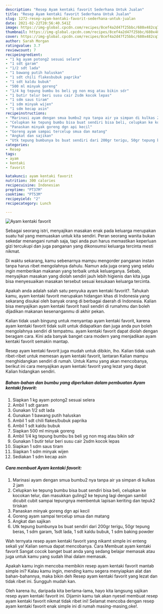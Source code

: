 ```yaml
---
description: "Resep Ayam kentaki favorit Sederhana Untuk Jualan"
title: "Resep Ayam kentaki favorit Sederhana Untuk Jualan"
slug: 1272-resep-ayam-kentaki-favorit-sederhana-untuk-jualan
date: 2021-02-22T20:56:40.541Z
image: https://img-global.cpcdn.com/recipes/8cef4a2d47f25bbc/680x482cq70/ayam-kentaki-favorit-foto-resep-utama.jpg
thumbnail: https://img-global.cpcdn.com/recipes/8cef4a2d47f25bbc/680x482cq70/ayam-kentaki-favorit-foto-resep-utama.jpg
cover: https://img-global.cpcdn.com/recipes/8cef4a2d47f25bbc/680x482cq70/ayam-kentaki-favorit-foto-resep-utama.jpg
author: Sarah Morgan
ratingvalue: 3.7
reviewcount: 7
recipeingredient:
- "1 kg ayam potong2 sesuai selera"
- "1 sdt garam"
- "1/2 sdt lada"
- "1 bawang putih haluskan"
- "1 sdt chili flakesbubuk paprika"
- "1 sdt kaldu bubuk"
- "500 ml minyak goreng"
- "1/4 kg tepung bumbu bs beli yg non msg atau bikin sdr"
- "1 butir telur beri susu cair 2sdm kocok lepas"
- "1 sdm saus tiram"
- "1 sdm minyak wijen"
- "1 sdm kecap asin"
recipeinstructions:
- "Marinasi ayam dengan smua bumbu2 nya tanpa air ya simpan di kulkas 2 jam"
- "Celupkan ke tepung bumbu bisa buat sendiri bisa beli, celupkan ke kocokan telur, dan masukkan guling2 ke tepung lagi dengan sambil dicubit cubit sampai tepungnya membentuk lapisan keriting dan tepuk2 tiriskan"
- "Panaskan minyak goreng dgn api kecil"
- "Goreng ayam sampai tercelup smua dan matang"
- "Angkat dan sajikan"
- "Utk tepung bumbunya bs buat sendiri dari 200gr terigu, 50gr tepung beras, 1 sdm garam, 1sdt lada, 1 sdt kaldu bubuk, 1 sdm baking powder"
categories:
- Resep
tags:
- ayam
- kentaki
- favorit

katakunci: ayam kentaki favorit 
nutrition: 300 calories
recipecuisine: Indonesian
preptime: "PT37M"
cooktime: "PT53M"
recipeyield: "2"
recipecategory: Lunch

---
```



![Ayam kentaki favorit](https://img-global.cpcdn.com/recipes/8cef4a2d47f25bbc/680x482cq70/ayam-kentaki-favorit-foto-resep-utama.jpg)

Sebagai seorang istri, menyajikan masakan enak pada keluarga merupakan suatu hal yang memuaskan untuk kita sendiri. Peran seorang  wanita bukan sekedar menangani rumah saja, tapi anda pun harus memastikan keperluan gizi tercukupi dan juga panganan yang dikonsumsi keluarga tercinta mesti nikmat.

Di waktu  sekarang, kamu sebenarnya mampu mengorder panganan instan tanpa harus ribet mengolahnya dahulu. Namun ada juga orang yang selalu ingin memberikan makanan yang terbaik untuk keluarganya. Sebab, menyajikan masakan yang diolah sendiri jauh lebih higienis dan kita juga bisa menyesuaikan masakan tersebut sesuai kesukaan keluarga tercinta. 



Apakah anda adalah salah satu penyuka ayam kentaki favorit?. Tahukah kamu, ayam kentaki favorit merupakan hidangan khas di Indonesia yang sekarang disukai oleh banyak orang di berbagai daerah di Indonesia. Kalian bisa menyajikan ayam kentaki favorit hasil sendiri di rumahmu dan boleh dijadikan makanan kesenanganmu di akhir pekan.

Kalian tidak usah bingung untuk menyantap ayam kentaki favorit, karena ayam kentaki favorit tidak sulit untuk didapatkan dan juga anda pun boleh mengolahnya sendiri di tempatmu. ayam kentaki favorit dapat diolah dengan beragam cara. Kini ada banyak banget cara modern yang menjadikan ayam kentaki favorit semakin mantap.

Resep ayam kentaki favorit juga mudah untuk dibikin, lho. Kalian tidak usah ribet-ribet untuk memesan ayam kentaki favorit, lantaran Kalian mampu menghidangkan sendiri di rumah. Untuk Kamu yang akan mencobanya, berikut ini cara menyajikan ayam kentaki favorit yang lezat yang dapat Kalian hidangkan sendiri.

<!--inarticleads1-->

##### Bahan-bahan dan bumbu yang diperlukan dalam pembuatan Ayam kentaki favorit:

1. Siapkan 1 kg ayam potong2 sesuai selera
1. Ambil 1 sdt garam
1. Gunakan 1/2 sdt lada
1. Gunakan 1 bawang putih haluskan
1. Ambil 1 sdt chili flakes/bubuk paprika
1. Ambil 1 sdt kaldu bubuk
1. Siapkan 500 ml minyak goreng
1. Ambil 1/4 kg tepung bumbu bs beli yg non msg atau bikin sdr
1. Gunakan 1 butir telur beri susu cair 2sdm kocok lepas
1. Siapkan 1 sdm saus tiram
1. Siapkan 1 sdm minyak wijen
1. Sediakan 1 sdm kecap asin




<!--inarticleads2-->

##### Cara membuat Ayam kentaki favorit:

1. Marinasi ayam dengan smua bumbu2 nya tanpa air ya simpan di kulkas 2 jam
1. Celupkan ke tepung bumbu bisa buat sendiri bisa beli, celupkan ke kocokan telur, dan masukkan guling2 ke tepung lagi dengan sambil dicubit cubit sampai tepungnya membentuk lapisan keriting dan tepuk2 tiriskan
1. Panaskan minyak goreng dgn api kecil
1. Goreng ayam sampai tercelup smua dan matang
1. Angkat dan sajikan
1. Utk tepung bumbunya bs buat sendiri dari 200gr terigu, 50gr tepung beras, 1 sdm garam, 1sdt lada, 1 sdt kaldu bubuk, 1 sdm baking powder




Wah ternyata resep ayam kentaki favorit yang nikamt simple ini enteng sekali ya! Kalian semua dapat mencobanya. Cara Membuat ayam kentaki favorit Sangat cocok banget buat anda yang sedang belajar memasak atau juga untuk kamu yang sudah lihai dalam memasak.

Apakah kamu ingin mencoba membikin resep ayam kentaki favorit mantab simple ini? Kalau kamu ingin, mending kamu segera menyiapkan alat dan bahan-bahannya, maka bikin deh Resep ayam kentaki favorit yang lezat dan tidak ribet ini. Sungguh mudah kan. 

Oleh karena itu, daripada kita berlama-lama, hayo kita langsung sajikan resep ayam kentaki favorit ini. Dijamin kamu tak akan nyesel membuat resep ayam kentaki favorit nikmat tidak ribet ini! Selamat mencoba dengan resep ayam kentaki favorit enak simple ini di rumah masing-masing,oke!.

